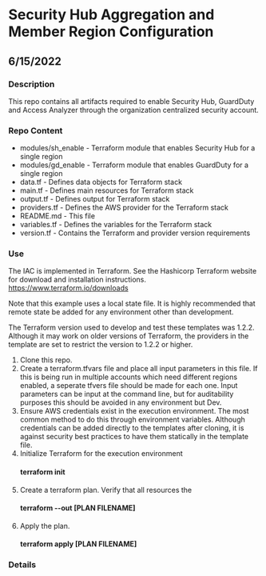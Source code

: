 # Security Hub Aggregation and Member Region Configuration
## 6/15/2022

### Description
This repo contains all artifacts required to enable Security Hub, GuardDuty and
Access Analyzer through the organization centralized security account.


### Repo Content
- modules/sh_enable - Terraform module that enables Security Hub for a single region
- modules/gd_enable - Terraform module that enables GuardDuty for a single region
- data.tf  - Defines data objects for Terraform stack
- main.tf  - Defines main resources for Terraform stack 
- output.tf  - Defines output for Terraform stack
- providers.tf  - Defines the AWS provider for the Terraform stack
- README.md - This file
- variables.tf - Defines the variables for the Terraform stack
- version.tf - Contains the Terraform and provider version requirements


### Use
The IAC is implemented in Terraform.  See the Hashicorp Terraform 
website for download and installation instructions.
https://www.terraform.io/downloads

Note that this example uses a local state file.  It is highly recommended that
remote state be added for any environment other than development.

The Terraform version used to develop and test these templates was 1.2.2. Although 
it may work on older versions of Terraform, the providers in the template are set to restrict
the version to 1.2.2 or higher.

1. Clone this repo. 
2. Create a terraform.tfvars file and place all input parameters in this file.  If this is 
   being run in multiple accounts which need different regions enabled, a seperate tfvers file
   should be made for each one.  Input parameters can be input at the command line, but for 
   auditability purposes this should be avoided in any environment but Dev.
3. Ensure AWS credentials exist in the execution environment.  The most common 
   method to do this through environment variables.  Although credentials
      can be added directly to the templates after cloning, it is against security best
      practices to have them statically in the template file.
4. Initialize Terraform for the execution environment
   #### terraform init
5. Create a terraform plan. Verify that all resources the 
   #### terraform --out [PLAN FILENAME]
6. Apply the plan.
   #### terraform apply [PLAN FILENAME]

### Details
